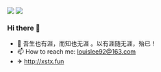 <img align="center" src="https://github-readme-stats.vercel.app/api?username=louislee92&show_icons=true" />
<img align="center" src="https://github-readme-stats.vercel.app/api/top-langs/?username=louislee92&layout=compact&langs_count=8" />

 ### Hi there 👋

- 🌱 吾生也有涯，而知也无涯 。以有涯随无涯，殆已！
- 📫 How to reach me: louislee92@163.com
- ✈ http://xstx.fun
<!--
Here are some ideas to get you started:
- 🔭 I’m currently working on ...
- 🌱 I’m currently learning ...
- 👯 I’m looking to collaborate on ...
- 🤔 I’m looking for help with ...
- 💬 Ask me about ...
- 📫 How to reach me: ...
- 😄 Pronouns: ...
- ⚡ Fun fact: ...
-->
